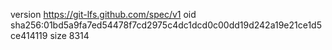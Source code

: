 version https://git-lfs.github.com/spec/v1
oid sha256:01bd5a9fa7ed54478f7cd2975c4dc1dcd0c00dd19d242a19e21ce1d5ce414119
size 8314
